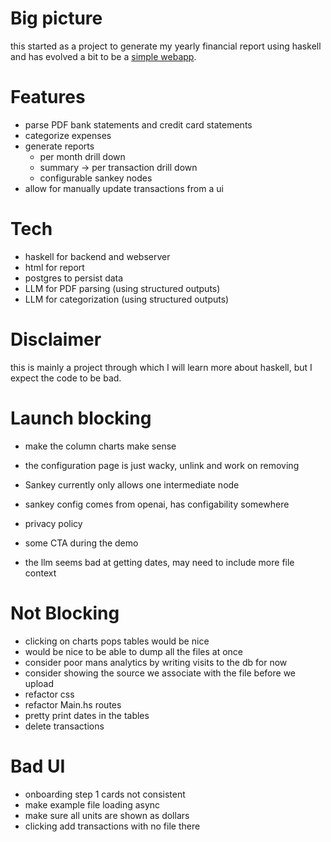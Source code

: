 # Big picture

this started as a project to generate my yearly financial report using haskell
and has evolved a bit to be a [simple webapp](https://myfinancereport.com/).

# Features

- parse PDF bank statements and credit card statements
- categorize expenses
- generate reports
  - per month drill down
  - summary -> per transaction drill down
  - configurable sankey nodes
- allow for manually update transactions from a ui

# Tech

- haskell for backend and webserver
- html for report
- postgres to persist data
- LLM for PDF parsing (using structured outputs)
- LLM for categorization (using structured outputs)

# Disclaimer

this is mainly a project through which I will learn more about haskell, but I expect the code to be bad.

# Launch blocking
- make the column charts make sense
- the configuration page is just wacky, unlink and work on removing
- Sankey currently only allows one intermediate node
- sankey config comes from openai, has configability somewhere
- privacy policy
- some CTA during the demo

- the llm seems bad at getting dates, may need to include more file context

# Not Blocking

- clicking on charts pops tables would be nice
- would be nice to be able to dump all the files at once
- consider poor mans analytics by writing visits to the db for now
- consider showing the source we associate with the file before we upload
- refactor css
- refactor Main.hs routes
- pretty print dates in the tables
- delete transactions

# Bad UI

- onboarding step 1 cards not consistent
- make example file loading async
- make sure all units are shown as dollars
- clicking add transactions with no file there
